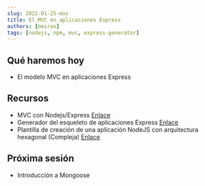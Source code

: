 ```yaml
---
slug: 2022-01-25-mvc
title: El MVC en aplicaciones Express
authors: [omiras]
tags: [nodejs, npm, mvc, express-generator]
---
```


## Qué haremos hoy

- El modelo MVC en aplicaciones Express

## Recursos

- MVC con Nodejs/Express [Enlace](https://medium.com/@ipenywis/what-is-the-mvc-creating-a-node-js-express-mvc-application-da10625a4eda)
- Generador del esqueleto de aplicaciones Express [Enlace](https://expressjs.com/es/starter/generator.html)
- Plantilla de creación de una aplicación NodeJS con arquitectura hexagonal (Compleja) [Enlace](https://github.com/TheSoftwareHouse/express-boilerplate)

## Próxima sesión

- Introducción a Mongoose
